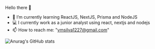 Hello there 👋

- 🌱 I’m currently learning ReactJS, NextJS, Prisma and NodeJS
- 💻 I currently work as a junior analyst using react, nextjs and nodejs
- 📫 How to reach me: "vmsilva1227@gmail.com"

![Anurag's GitHub stats](https://github-readme-stats.vercel.app/api?username=ViniMS05&count_private=true&theme=merko)

